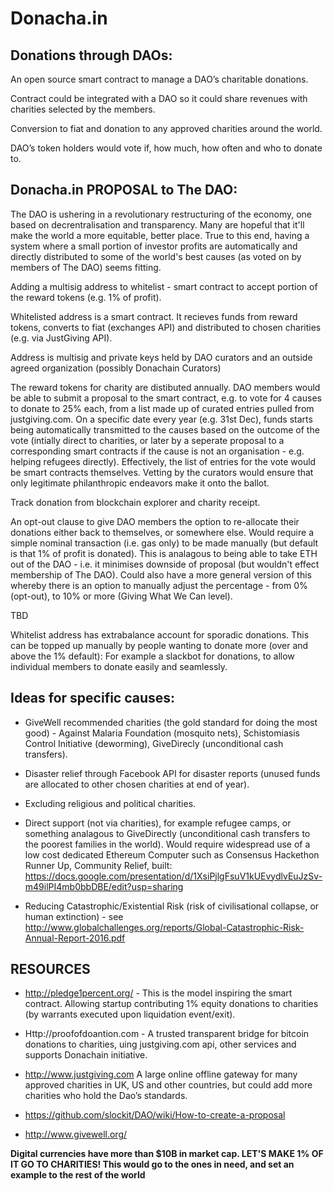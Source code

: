 # Donacha.in

## Donations through DAOs:
 
An open source smart contract to manage a DAO’s charitable donations. 

Contract could be integrated with a DAO so it could share revenues with charities selected by the members. 

Conversion to fiat and donation to any approved charities around the world.

DAO’s token holders would vote if, how much, how often and who to donate to. 



## Donacha.in PROPOSAL to The DAO:

The DAO is ushering in a revolutionary restructuring of the economy, one based on decrentralisation and transparency. Many are hopeful that it'll make the world a more equitable, better place. True to this end, having a system where a small portion of investor profits are automatically and directly distributed to some of the world's best causes (as voted on by members of The DAO) seems fitting.

Adding a multisig address to whitelist - smart contract to accept portion of the reward tokens (e.g. 1% of profit).

Whitelisted address is a smart contract. It recieves funds from reward tokens, converts to fiat (exchanges API) and distributed to chosen charities (e.g. via JustGiving API).

Address is multisig and private keys held by DAO curators and an outside agreed organization (possibly Donachain Curators)

The reward tokens for charity are distibuted annually. DAO members would be able to submit a proposal to the smart contract, e.g. to vote for 4 causes to donate to 25% each, from a list made up of curated entries pulled from justgiving.com. On a specific date every year (e.g. 31st Dec), funds starts being automatically transmitted to the causes based on the outcome of the vote (intially direct to charities, or later by a seperate proposal to a corresponding smart contracts if the cause is not an organisation - e.g. helping refugees directly). Effectively, the list of entries for the vote would be smart contracts themselves. Vetting by the curators would ensure that only legitimate philanthropic endeavors make it onto the ballot.

Track donation from blockchain explorer and charity receipt. 

An opt-out clause to give DAO members the option to re-allocate their donations either back to themselves, or somewhere else. Would require a simple nominal transaction (i.e. gas only) to be made manually (but default is that 1% of profit is donated). This is analagous to being able to take ETH out of the DAO - i.e. it minimises downside of proposal (but wouldn't effect membership of The DAO). Could also have a more general version of this whereby there is an option to manually adjust the percentage - from 0% (opt-out), to 10% or more (Giving What We Can level).

TBD

Whitelist address has extrabalance account for sporadic donations. This can be topped up manually by people wanting to donate more (over and above the 1% default): For example a slackbot for donations, to allow individual members to donate easily and seamlessly.



## Ideas for specific causes:

* GiveWell recommended charities (the gold standard for doing the most good) - Against Malaria Foundation (mosquito nets), Schistomiasis Control Initiative (deworming), GiveDirecly (unconditional cash transfers).

* Disaster relief through Facebook API for disaster reports (unused funds are allocated to other chosen charities at end of year).

* Excluding religious and political charities.

* Direct support (not via charities), for example refugee camps, or something analagous to GiveDirectly (unconditional cash transfers to the poorest families in the world). Would require widespread use of a low cost dedicated Ethereum Computer such as Consensus Hackethon Runner Up, Community Relief, built: https://docs.google.com/presentation/d/1XsiPjlgFsuV1kUEvydlvEuJzSv-m49ilPI4mb0bbDBE/edit?usp=sharing  

* Reducing Catastrophic/Existential Risk (risk of civilisational collapse, or human extinction) - see http://www.globalchallenges.org/reports/Global-Catastrophic-Risk-Annual-Report-2016.pdf



## RESOURCES

* http://pledge1percent.org/ - This is the model inspiring the smart contract. Allowing startup contributing 1% equity donations to charities (by warrants executed upon liquidation event/exit). 

* Http://proofofdoantion.com - A trusted transparent bridge for bitcoin donations to charities, uing justgiving.com api, other services and supports Donachain initiative. 

* http://www.justgiving.com  A large online offline gateway for many approved charities in UK, US and other countries, but could add more charities who hold the Dao’s standards. 

* https://github.com/slockit/DAO/wiki/How-to-create-a-proposal

* http://www.givewell.org/



**Digital currencies have more than $10B in market cap. LET'S MAKE 1% OF IT GO TO CHARITIES! This would go to the ones in need, and set an example to the rest of the world** 

